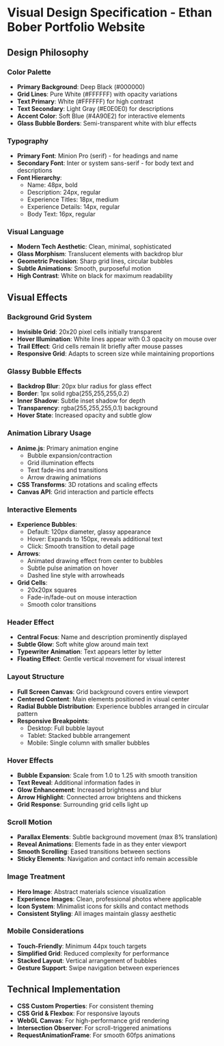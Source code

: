 # Visual Design Specification - Ethan Bober Portfolio Website

## Design Philosophy

### Color Palette
- **Primary Background**: Deep Black (#000000)
- **Grid Lines**: Pure White (#FFFFFF) with opacity variations
- **Text Primary**: White (#FFFFFF) for high contrast
- **Text Secondary**: Light Gray (#E0E0E0) for descriptions
- **Accent Color**: Soft Blue (#4A90E2) for interactive elements
- **Glass Bubble Borders**: Semi-transparent white with blur effects

### Typography
- **Primary Font**: Minion Pro (serif) - for headings and name
- **Secondary Font**: Inter or system sans-serif - for body text and descriptions
- **Font Hierarchy**:
  - Name: 48px, bold
  - Description: 24px, regular
  - Experience Titles: 18px, medium
  - Experience Details: 14px, regular
  - Body Text: 16px, regular

### Visual Language
- **Modern Tech Aesthetic**: Clean, minimal, sophisticated
- **Glass Morphism**: Translucent elements with backdrop blur
- **Geometric Precision**: Sharp grid lines, circular bubbles
- **Subtle Animations**: Smooth, purposeful motion
- **High Contrast**: White on black for maximum readability

## Visual Effects

### Background Grid System
- **Invisible Grid**: 20x20 pixel cells initially transparent
- **Hover Illumination**: White lines appear with 0.3 opacity on mouse over
- **Trail Effect**: Grid cells remain lit briefly after mouse passes
- **Responsive Grid**: Adapts to screen size while maintaining proportions

### Glassy Bubble Effects
- **Backdrop Blur**: 20px blur radius for glass effect
- **Border**: 1px solid rgba(255,255,255,0.2)
- **Inner Shadow**: Subtle inset shadow for depth
- **Transparency**: rgba(255,255,255,0.1) background
- **Hover State**: Increased opacity and subtle glow

### Animation Library Usage
- **Anime.js**: Primary animation engine
  - Bubble expansion/contraction
  - Grid illumination effects
  - Text fade-ins and transitions
  - Arrow drawing animations
- **CSS Transforms**: 3D rotations and scaling effects
- **Canvas API**: Grid interaction and particle effects

### Interactive Elements
- **Experience Bubbles**:
  - Default: 120px diameter, glassy appearance
  - Hover: Expands to 150px, reveals additional text
  - Click: Smooth transition to detail page
- **Arrows**:
  - Animated drawing effect from center to bubbles
  - Subtle pulse animation on hover
  - Dashed line style with arrowheads
- **Grid Cells**:
  - 20x20px squares
  - Fade-in/fade-out on mouse interaction
  - Smooth color transitions

### Header Effect
- **Central Focus**: Name and description prominently displayed
- **Subtle Glow**: Soft white glow around main text
- **Typewriter Animation**: Text appears letter by letter
- **Floating Effect**: Gentle vertical movement for visual interest

### Layout Structure
- **Full Screen Canvas**: Grid background covers entire viewport
- **Centered Content**: Main elements positioned in visual center
- **Radial Bubble Distribution**: Experience bubbles arranged in circular pattern
- **Responsive Breakpoints**: 
  - Desktop: Full bubble layout
  - Tablet: Stacked bubble arrangement
  - Mobile: Single column with smaller bubbles

### Hover Effects
- **Bubble Expansion**: Scale from 1.0 to 1.25 with smooth transition
- **Text Reveal**: Additional information fades in
- **Glow Enhancement**: Increased brightness and blur
- **Arrow Highlight**: Connected arrow brightens and thickens
- **Grid Response**: Surrounding grid cells light up

### Scroll Motion
- **Parallax Elements**: Subtle background movement (max 8% translation)
- **Reveal Animations**: Elements fade in as they enter viewport
- **Smooth Scrolling**: Eased transitions between sections
- **Sticky Elements**: Navigation and contact info remain accessible

### Image Treatment
- **Hero Image**: Abstract materials science visualization
- **Experience Images**: Clean, professional photos where applicable
- **Icon System**: Minimalist icons for skills and contact methods
- **Consistent Styling**: All images maintain glassy aesthetic

### Mobile Considerations
- **Touch-Friendly**: Minimum 44px touch targets
- **Simplified Grid**: Reduced complexity for performance
- **Stacked Layout**: Vertical arrangement of bubbles
- **Gesture Support**: Swipe navigation between experiences

## Technical Implementation
- **CSS Custom Properties**: For consistent theming
- **CSS Grid & Flexbox**: For responsive layouts
- **WebGL Canvas**: For high-performance grid rendering
- **Intersection Observer**: For scroll-triggered animations
- **RequestAnimationFrame**: For smooth 60fps animations